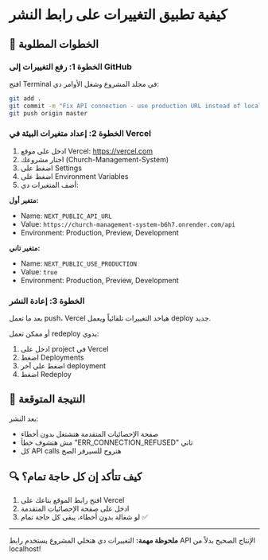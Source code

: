 # كيفية تطبيق التغييرات على رابط النشر

## 🚀 الخطوات المطلوبة

### الخطوة 1: رفع التغييرات إلى GitHub
افتح Terminal في مجلد المشروع وشغل الأوامر دي:

```bash
git add .
git commit -m "Fix API connection - use production URL instead of localhost"
git push origin master
```

### الخطوة 2: إعداد متغيرات البيئة في Vercel
1. ادخل على موقع Vercel: https://vercel.com
2. اختار مشروعك (Church-Management-System)
3. اضغط على Settings
4. اضغط على Environment Variables
5. أضف المتغيرات دي:

**متغير أول:**
- Name: `NEXT_PUBLIC_API_URL`
- Value: `https://church-management-system-b6h7.onrender.com/api`
- Environment: Production, Preview, Development

**متغير تاني:**
- Name: `NEXT_PUBLIC_USE_PRODUCTION`
- Value: `true`
- Environment: Production, Preview, Development

### الخطوة 3: إعادة النشر
بعد ما تعمل push، Vercel هياخد التغييرات تلقائياً ويعمل deploy جديد.

أو ممكن تعمل redeploy يدوي:
1. ادخل على project في Vercel
2. اضغط Deployments
3. اضغط على آخر deployment
4. اضغط Redeploy

## 🎯 النتيجة المتوقعة
بعد النشر:
- صفحة الإحصائيات المتقدمة هتشتغل بدون أخطاء
- مش هتشوف خطأ "ERR_CONNECTION_REFUSED" تاني
- كل API calls هتروح للسيرفر الصح

## 🔍 كيف تتأكد إن كل حاجة تمام؟
1. افتح رابط الموقع بتاعك على Vercel
2. ادخل على صفحة الإحصائيات المتقدمة
3. لو شغالة بدون أخطاء، يبقى كل حاجة تمام ✅

---

**ملحوظة مهمة:** التغييرات دي هتخلي المشروع يستخدم رابط API الإنتاج الصحيح بدلاً من localhost!
